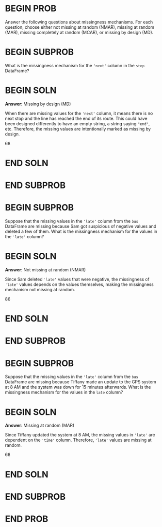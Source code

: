 # BEGIN PROB

Answer the following questions about missingness mechanisms. For each question, choose either not missing at random (NMAR), missing at random (MAR), missing completely at random (MCAR), or missing by design (MD).

# BEGIN SUBPROB

What is the missingness mechanism for the `'next'` column in the `stop` DataFrame?

# BEGIN SOLN
**Answer**: Missing by design (MD)

When there are missing values for the `'next'` column, it means there is no next stop and the line has reached the end of its route. This could have been designed differently to have an empty string, a string saying `"end"`, etc. Therefore, the missing values are intentionally marked as missing by design.

<average>68</average>

# END SOLN
# END SUBPROB

# BEGIN SUBPROB
Suppose that the missing values in the `'late'` column from the `bus` DataFrame are missing because Sam got suspicious of negative values and deleted a few of them. What is the missingness mechanism for the values in the `'late'` column?
# BEGIN SOLN
**Answer**: Not missing at random (NMAR)

Since Sam deleted `'late'` values that were negative, the missingness of `'late'` values depends on the values themselves, making the missingness mechanism not missing at random.

<average>86</average>

# END SOLN
# END SUBPROB

# BEGIN SUBPROB
Suppose that the missing values in the `'late'` column from the `bus` DataFrame are missing because Tiffany made an update to the GPS system at 8 AM and the system was down for $15$ minutes afterwards. What is the missingness mechanism for the values in the `late` column?
# BEGIN SOLN
**Answer**: Missing at random (MAR)

Since Tiffany updated the system at 8 AM, the missing values in `'late'` are dependent on the `'time'` column. Therefore, `'late'` values are missing at random.

<average>68</average>

# END SOLN
# END SUBPROB

# END PROB